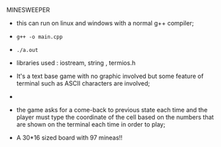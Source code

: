 MINESWEEPER

- this can run on linux and windows with a normal g++ compiler;
-     g++ -o main.cpp
-     ./a.out 
- libraries used : iostream, string , termios.h

- It's a text base game with no graphic involved but some feature of terminal such as
ASCII characters are involved;

- 
-   the game asks for a come-back to previous state each time and the player
    must type the coordinate of the cell based on the numbers that are shown on
    the terminal each time in order to play;

- A 30*16 sized board with 97 mineas!!

